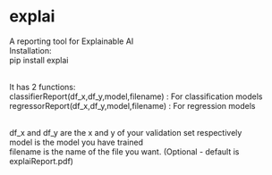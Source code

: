 # explai
A reporting tool for Explainable AI
</br> Installation:
</br> pip install explai

</br>
It has 2 functions:
</br> classifierReport(df_x,df_y,model,filename) : For classification models
</br> regressorReport(df_x,df_y,model,filename) : For regression models

</br> df_x and df_y are the x and y of your validation set respectively
</br> model is the model you have trained
</br> filename is the name of the file you want. (Optional - default is explaiReport.pdf)
